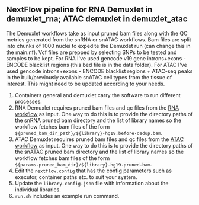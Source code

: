## NextFlow pipeline for RNA Demuxlet in demuxlet_rna; ATAC demuxlet in demuxlet_atac

The Demuxlet workflows take as input pruned bam files along with the QC metrics generated from the snRNA or snATAC workflows. Bam files are split into chunks of 1000 nuclei to expedite the Demuxlet run (can change this in the main.nf). Vcf files are prepped by selecting SNPs to be tested and samples to be kept. For RNA I've used gencode v19 gene introns+exons - ENCODE blacklist regions (this bed file is in the data folder). For ATAC I've used gencode introns+exons - ENCODE blacklist regions + ATAC-seq peaks in the bulk/previously available snATAC cell types from the tissue of interest. This might need to be updated according to your needs.  
1. Containers general and demuxlet carry the software to run different processes.
2. RNA Demuxlet requires pruned bam files and qc files from the [RNA workflow](https://github.com/porchard/snRNAseq-NextFlow)  as input. One way to do this is to provide the directory paths of the snRNA pruned bam directory and the list of library names so the workflow fetches bam files of the form `${pruned_bam_dir_path}/${library}-hg19.before-dedup.bam`.  
3. ATAC Demuxlet requires pruned bam files and qc files from the [ATAC workflow](https://github.com/porchard/snATACseq-NextFlow) as input. One way to do this is to provide the directory paths of the snATAC pruned bam directory and the list of library names so the workflow fetches bam files of the form `${params.pruned_bam_dir}/${library}-hg19.pruned.bam`.
4. Edit the `nextflow.config` that has the config parameters such as executor, container paths etc. to suit your system.
5. Update the `library-config.json` file with information about the individual libraries. 
6. `run.sh` includes an example run command.
